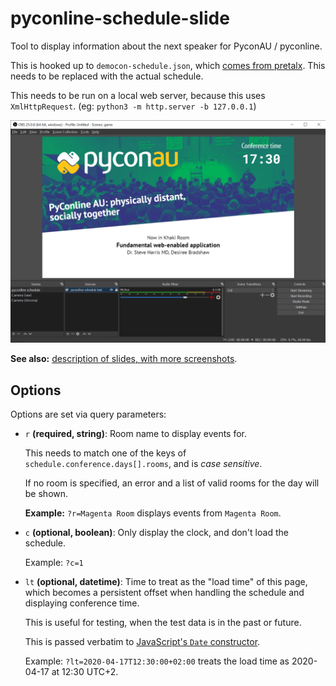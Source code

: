 # pyconline-schedule-slide

Tool to display information about the next speaker for PyconAU / pyconline.

This is hooked up to `democon-schedule.json`, which [comes from pretalx][pretalx-schedule].  This needs to be replaced with the actual schedule.

This needs to be run on a local web server, because this uses `XmlHttpRequest`. (eg: `python3 -m http.server -b 127.0.0.1`)

![screenshot - schedule in OBS](./screenshots/obs.png)

**See also:** [description of slides, with more screenshots](./slides.md).

## Options

Options are set via query parameters:

* `r` **(required, string)**: Room name to display events for.

  This needs to match one of the keys of `schedule.conference.days[].rooms`, and is _case sensitive_.

  If no room is specified, an error and a list of valid rooms for the day will be shown.

  **Example:** `?r=Magenta Room` displays events from `Magenta Room`.

* `c` **(optional, boolean)**: Only display the clock, and don't load the schedule.

  Example: `?c=1`

* `lt` **(optional, datetime)**: Time to treat as the "load time" of this page, which becomes a persistent offset when handling the schedule and displaying conference time.

  This is useful for testing, when the test data is in the past or future.

  This is passed verbatim to [JavaScript's `Date` constructor][date].

  Example: `?lt=2020-04-17T12:30:00+02:00` treats the load time as 2020-04-17 at 12:30 UTC+2.

[date]: https://developer.mozilla.org/en-US/docs/Web/JavaScript/Reference/Global_Objects/Date/Date
[pretalx-schedule]: https://pretalx.com/democon/schedule/export/schedule.json

